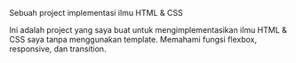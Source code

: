 Sebuah project implementasi ilmu HTML & CSS

Ini adalah project yang saya buat untuk mengimplementasikan ilmu HTML & CSS saya tanpa menggunakan template. Memahami fungsi flexbox, responsive, dan transition.